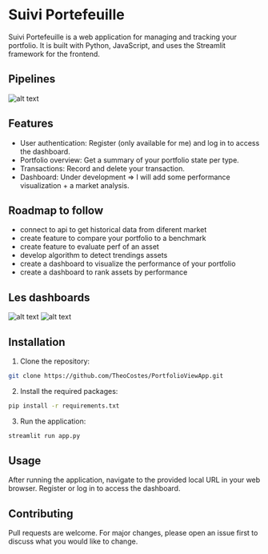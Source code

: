# Suivi Portefeuille

Suivi Portefeuille is a web application for managing and tracking your portfolio. It is built with Python, JavaScript, and uses the Streamlit framework for the frontend.

## Pipelines

![alt text](https://github.com/TheoCostes/PortfolioViewApp/tree/main/image/Pipeline_data.png?raw=true)


## Features

- User authentication: Register (only available for me) and log in to access the dashboard.
- Portfolio overview: Get a summary of your portfolio state per type.
- Transactions: Record and delete your transaction.
- Dashboard: Under development => I will add some performance visualization + a market analysis.

## Roadmap to follow

- connect to api to get historical data from diferent market
- create feature to compare your portfolio to a benchmark
- create feature to evaluate perf of an asset
- develop algorithm to detect trendings assets
- create a dashboard to visualize the performance of your portfolio
- create a dashboard to rank assets by performance

## Les dashboards

![alt text](https://github.com/TheoCostes/PortfolioViewApp/tree/main/image/affichage_portfolio_global.png?raw=true)
![alt text](https://github.com/TheoCostes/PortfolioViewApp/tree/main/image/affichage_portfolio_detail.png?raw=true)


## Installation

1. Clone the repository:
```bash
git clone https://github.com/TheoCostes/PortfolioViewApp.git
```

2. Install the required packages:
```bash
pip install -r requirements.txt
```

3. Run the application:
```bash
streamlit run app.py
```

## Usage

After running the application, navigate to the provided local URL in your web browser. Register or log in to access the dashboard.  

## Contributing
Pull requests are welcome. For major changes, please open an issue first to discuss what you would like to change.

